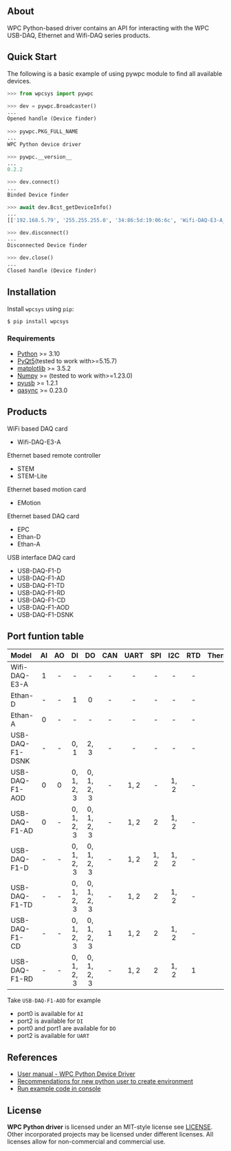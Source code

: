  
## About
 
WPC Python-based driver contains an API for interacting with the WPC USB-DAQ, Ethernet and Wifi-DAQ series products.

## Quick Start
The following is a basic example of using pywpc module to find all available devices.

```python
>>> from wpcsys import pywpc

>>> dev = pywpc.Broadcaster()
...
Opened handle (Device finder)
 
>>> pywpc.PKG_FULL_NAME
...
WPC Python device driver

>>> pywpc.__version__
...
0.2.2

>>> dev.connect()
...
Binded Device finder

>>> await dev.Bcst_getDeviceInfo()
...
[['192.168.5.79', '255.255.255.0', '34:86:5d:19:06:6c', 'Wifi-DAQ-E3-A_R0.3.4']]

>>> dev.disconnect()
...
Disconnected Device finder

>>> dev.close()
...
Closed handle (Device finder)
```

## Installation

Install `wpcsys` using `pip`:

```
$ pip install wpcsys
```

### Requirements

- [Python](https://www.python.org) \>= 3.10
- [PyQt5](https://pypi.org/project/PyQt5/)(tested to work with\>=5.15.7)
- [matplotlib](https://matplotlib.org/) \>= 3.5.2
- [Numpy](http://www.numpy.org) \>= (tested to work with\>=1.23.0)
- [pyusb](https://pypi.org/project/pyusb/) \>= 1.2.1
- [qasync](https://pypi.org/project/qasync/) \>= 0.23.0

## Products
 
WiFi based DAQ card
- Wifi-DAQ-E3-A

Ethernet based remote controller
- STEM
- STEM-Lite

Ethernet based motion card
- EMotion

Ethernet based DAQ card
- EPC
- Ethan-D
- Ethan-A

USB interface DAQ card
- USB-DAQ-F1-D
- USB-DAQ-F1-AD
- USB-DAQ-F1-TD
- USB-DAQ-F1-RD
- USB-DAQ-F1-CD
- USB-DAQ-F1-AOD
- USB-DAQ-F1-DSNK

## Port funtion table

| Model           | AI  | AO | DI         | DO         | CAN | UART | SPI | I2C  | RTD | Thermocouple |
|:----------------|:---:|:--:|:----------:|:----------:|:---:|:----:|:---:|:----:|:---:|:------------:|
| Wifi-DAQ-E3-A   | 1   | -  | -          | -          |-    |-     |-    |-     | -   |-             |
| Ethan-D         | -   | -  | 1          | 0          |-    |-     |-    |-     | -   |-             |
| Ethan-A         | 0   | -  | -          | -          |-    |-     |-    |-     | -   |-             |
| USB-DAQ-F1-DSNK | -   | -  | 0, 1       | 2, 3       |-    |-     |-    |-     | -   |-             |
| USB-DAQ-F1-AOD  | 0   | 0  | 0, 1, 2, 3 | 0, 1, 2, 3 |-    |1, 2  |-    | 1, 2 | -   |-             |
| USB-DAQ-F1-AD   | 0   | -  | 0, 1, 2, 3 | 0, 1, 2, 3 |-    |1, 2  |2    | 1, 2 | -   |-             |
| USB-DAQ-F1-D    | -   | -  | 0, 1, 2, 3 | 0, 1, 2, 3 |-    |1, 2  |1, 2 | 1, 2 | -   |-             |
| USB-DAQ-F1-TD   | -   | -  | 0, 1, 2, 3 | 0, 1, 2, 3 |-    |1, 2  |2    | 1, 2 | -   |1             |
| USB-DAQ-F1-CD   | -   | -  | 0, 1, 2, 3 | 0, 1, 2, 3 |1    |1, 2  |2    | 1, 2 | -   |-             |
| USB-DAQ-F1-RD   | -   | -  | 0, 1, 2, 3 | 0, 1, 2, 3 |-    |1, 2  |2    | 1, 2 | 1   |-             |

Take `USB-DAQ-F1-AOD` for example
- port0 is available for `AI`
- port2 is available for `DI`
- port0 and port1 are available for `DO`
- port2 is available for `UART`

## References

- [User manual - WPC Python Device Driver](https://wpc-systems-ltd.github.io/WPC_Python_driver_release/)
- [Recommendations for new python user to create environment](https://github.com/WPC-Systems-Ltd/WPC_Python_driver_release/wiki/How-to-install-miniconda-and-build-your-own-virtual-environment) 
- [Run example code in console](https://github.com/WPC-Systems-Ltd/WPC_Python_driver_release/wiki/How-to-run-WPC-Python-driver-example-code-in-console)

## License

**WPC Python driver** is licensed under an MIT-style license see
[LICENSE](https://github.com/WPC-Systems-Ltd/WPC_Python_driver_release/blob/main/LICENSE). Other incorporated projects may be licensed under different licenses. All
licenses allow for non-commercial and commercial use.
